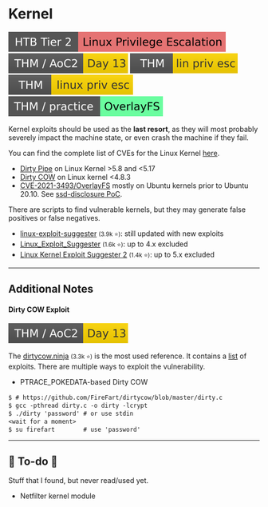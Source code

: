# Kernel

[![linuxprivilegeescalation](../../../../_badges/htb/linuxprivilegeescalation.svg)](https://academy.hackthebox.com/course/preview/linux-privilege-escalation)
[![adventofcyber2](../../../../../cybersecurity/_badges/thm/adventofcyber2/day13.svg)](https://tryhackme.com/room/adventofcyber2)
[![linprivesc](../../../../_badges/thm/linprivesc.svg)](https://tryhackme.com/room/linprivesc)
[![linuxprivesc](../../../../_badges/thm/linuxprivesc.svg)](https://tryhackme.com/room/linuxprivesc)
[![overlayfs](../../../../_badges/thm-p/overlayfs.svg)](https://tryhackme.com/room/overlayfs)

<div class="row row-cols-lg-2"><div>

Kernel exploits should be used as the **last resort**, as they will most probably severely impact the machine state, or even crash the machine if they fail.

You can find the complete list of CVEs for the Linux Kernel [here](https://www.linuxkernelcves.com/cves).

* [Dirty Pipe](https://github.com/AlexisAhmed/CVE-2022-0847-DirtyPipe-Exploits) on Linux Kernel >5.8 and <5.17
* [Dirty COW](https://en.wikipedia.org/wiki/Dirty_COW) on Linux kernel <4.8.3
* [CVE-2021-3493/OverlayFS](https://en.wikipedia.org/wiki/OverlayFS) mostly on Ubuntu kernels prior to Ubuntu 20.10. See [ssd-disclosure PoC](https://ssd-disclosure.com/ssd-advisory-overlayfs-pe/).
</div><div>

There are scripts to find vulnerable kernels, but they may generate false positives or false negatives.

* [linux-exploit-suggester](https://github.com/mzet-/linux-exploit-suggester) <small>(3.9k ⭐)</small>: still updated with new exploits
* [Linux_Exploit_Suggester](https://github.com/InteliSecureLabs/Linux_Exploit_Suggester) <small>(1.6k ⭐)</small>: up to 4.x excluded
* [Linux Kernel Exploit Suggester 2](https://github.com/jondonas/linux-exploit-suggester-2) <small>(1.4k ⭐)</small>: up to 5.x excluded
</div></div>

<hr class="sep-both">

## Additional Notes

<div class="row row-cols-lg-2"><div>

#### Dirty COW Exploit

[![adventofcyber2](../../../../../cybersecurity/_badges/thm/adventofcyber2/day13.svg)](https://tryhackme.com/room/adventofcyber2)

The [dirtycow.ninja](https://dirtycow.ninja/) <small>(3.3k ⭐)</small> is the most used reference. It contains a [list](https://github.com/dirtycow/dirtycow.github.io/wiki/PoCs) of exploits. There are multiple ways to exploit the vulnerability.

* PTRACE_POKEDATA-based Dirty COW

```shell!
$ # https://github.com/FireFart/dirtycow/blob/master/dirty.c
$ gcc -pthread dirty.c -o dirty -lcrypt
$ ./dirty 'password' # or use stdin
<wait for a moment>
$ su firefart        # use 'password' 
```
</div><div>
</div></div>

<hr class="sep-both">

## 👻 To-do 👻

Stuff that I found, but never read/used yet.

<div class="row row-cols-lg-2"><div>

* Netfilter kernel module
</div><div>
</div></div>